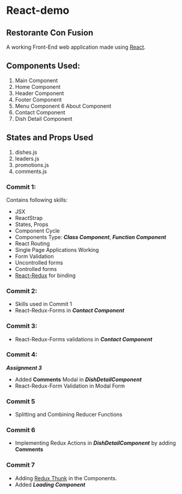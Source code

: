 # React-demo

## Restorante Con Fusion

A working Front-End  web application made using [React](https://reactjs.org/).

## Components Used:
1. Main Component
2. Home Component
3. Header Component
4. Footer Component
5. Menu Component
6 About Component
7. Contact Component
8. Dish Detail Component

## States and Props Used
1. dishes.js
2. leaders.js
3. promotions.js
4. comments.js

### Commit 1:
 
 Contains following skills:
 - JSX
 - ReactStrap
 - States, Props
 - Component Cycle
 - Components Type:  ***Class Component***, ***Function Component***
 - React Routing
 - Single Page Applications Working
 - Form Validation
 - Uncontrolled forms
 - Controlled forms
 - [React-Redux](https://react-redux.js.org/) for binding
 
 
 ### Commit 2:
 - Skills used in Commit 1 
 - React-Redux-Forms in ***Contact Component***
 
 ### Commit 3:
 - React-Redux-Forms validations in ***Contact Component***
 
 ### Commit 4:
 ***Assignment 3***
 - Added **Comments** Modal in ***DishDetailComponent***
 - React-Redux-Form Validation in Modal Form

### Commit 5
 - Splitting and Combining Reducer Functions

### Commit 6
 - Implementing Redux Actions in ***DishDetailComponent*** by adding    **Comments**

### Commit 7
 - Adding [Redux Thunk](https://github.com/reduxjs/redux-thunk) in the Components.
 - Added ***Loading Component***

